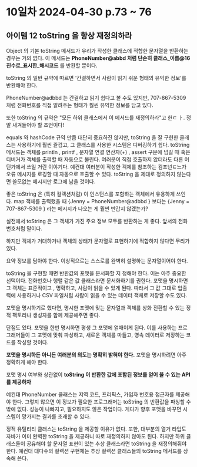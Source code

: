 # 10일차  2024-04-30  p.73 ~ 76

## 아이템 12 toString 을 항상 재정의하라

Object 의 기본 toString 메서드가 우리가 작성한 클래스에 적합한 문자열을 반환하는 경우는 거의 없다.
이 메서드는 **PhoneNumber@abbd 처럼 단순히 클래스_이름@16진수로_표시한_해시코드** 를 반환할 뿐이다. 

toString 의 일반 규약에 따르면 '간결하면서 사람이 읽기 쉬운 형태의 유익한 정보'를 반환해야 한다.

PhoneNumber@adbbd 는 간결하고 읽기 쉽다고 볼 수도 있지만, 707-867-5309 처럼  전화번호를 직접 알려주는 형태가 훨씬 유익한 정보를 담고 있다.

또한 toString 의 규약은 "모든 하위 클래스에서 이 메서드를 재정의하라"고 한ㄷ ㅏ.
정말 새겨들어야 할 조언이다!

equals 와 hashCode 규약 만큼 대단히 중요하진 않지만, toString 을 잘 구현한 클래스는 사용하기에 훨씬 즐겁고, 그 클래스를 사용한
시스템은 디버깅하기 쉽다. toString 메서드는 객체를 println , printf , 문자열 연결 연산자(+) , assert 구문에 넘길 때 
혹은 디버거가 객체를 출력할 때 자동으로 불린다. 여러분이 직접 호출하지 않더라도 다른 어딘가에서 쓰일 거란 이야기다. 
예컨대 여러분이 작성한 객체를 참조하는 컴포넌ㅌ느가 오류 메시지를 로깅할 때 자동으로 호출할 수 있다.
toString 을 제대로 정의하지 않는다면 쓸모없는 메시지만 로그에 남을 것이다. 

좋은 toString 은 (특히 컬렉션처럼) 이 인스턴스를 포함하는 객체에서 유용하게 쓰인다.  map 객체를 출력했을 때
{Jenny = PhoneNumber@adbbd } 보다는 {Jenny = 707-867-5309 } 라는 메시지가 나오는 게 훨씬 반갑지 않겠는가?

실전에서 toString 은 그 객체가 가진 주요 정보 모두를 반환하는 게 좋다. 앞서의 전화번호처럼 말이다. 

하지만 객체가 거대하거나 객체의 상태가 문자열로 표현하기에 적합하지 않다면 무리가 있다.

요약 정보를 담아야 한다. 이상적으로는 스스로를 완벽히 설명하는 문자열이어야 한다.

toString 을 구현할 때면 반환값의 포맷을 문서화할 지 정해야 한다.
이는 아주 중요한 선택이다. 전화번호나 행렬 같은 값 클래스라면 문서화하기를 권한다.
포맷을 명시하면 그 객체는 표준적이고 , 명확하고, 사람이 읽을 수 있게 된다. 따라서 그 값 그대로 입출력에 사용하거나 CSV 파일처럼
사람이 읽을 수 있는 데이터 객체로 저장할 수도 있다. 

포맷을 명시하기로 했다면, 명시한 포맷에 맞는 문자열과 객체를 상화 전환할 수 있는 정적 팩토리나 생성자를 함께 제공해주면 좋다.

단점도 있다. 포맷을 한번 명시하면 평생 그 포맷에 얽매이게 된다. 이를 사용하는 프로그래머들이 그 포멧에 맞춰 파싱하고,
새로운 객체를 마들고, 영속 데이터로 저장하는 코드를 작성할 것이다.



**포맷을 명시하든 아니든 여러분의 의도는 명확히 밝혀야 한다.**  포맷을 명시하려면 아주 정확하게 해야 한다.

포맷 명시 여부와 상관없이 **toString 이 반환한 값에 포함된 정보를 얻어 올 수 있는 API 를 제공하자** 

예컨대 PhoneNumber 클래스는 지역 코드, 프리픽스, 가입자 번호용 접근자를 제공해야 한다. 
그렇지 않으면 이 정보가 필요한 프로그래머는 toString 의 반환값을 파싱할 수 밖에 없다.  성능이 나빠지고, 필요하지도 않은 작업이다.
게다가 향후 포맷을 바꾸면 시스템이 망가지는 결과를 초래할 수 있다. 

정적 유틸리티 클래스는 toString 을 제공할 이유가 없다.
또한, 대부분의 열거 타입도 자바가 이미 완벽한 toString 을 제공하니 따로 재정의하지 않아도 된다. 
하지만 하위 클래스들이 공유해야 할 문자열 표현이 있는 추상 클래스라면 toString 을 재정의해줘야 한다.
예컨대 대다수의 컬렉션 구현체는 추상 컬렉션 클래스들의 toString 메서드를 상속해 쓴다.